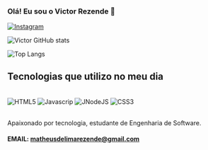 ### Olá! Eu sou o Victor Rezende 👋


[![Instagram](https://img.shields.io/badge/Instagram-E4405F?style=for-the-badge&logo=instagram&logoColor=white)](https://www.instagram.com/vxctor_matheus)

![Victor GitHub stats](https://github-readme-stats.vercel.app/api?username=Vxctorrezende&show_icons=true&theme=dracula)

![Top Langs](https://github-readme-stats.vercel.app/api/top-langs/?username=Vxctorrezende&langs_count=8)

## Tecnologias que utilizo no meu dia 

<div style="display: inline_block"><br/>
    <img align="center" alt="HTML5" src="https://img.shields.io/badge/HTML5-E34F26?style=for-the-badge&logo=html5&logoColor=white"/>
    <img align="center" alt="Javascrip" src="https://img.shields.io/badge/JavaScript-323330?style=for-the-badge&logo=javascript&logoColor=F7DF1E"/>
    <img align="center" alt="JNodeJS" src="https://img.shields.io/badge/Node.js-43853D?style=for-the-badge&logo=node.js&logoColor=white"/>
    <img align="center" alt="CSS3" src="https://img.shields.io/badge/CSS3-1572B6?style=for-the-badge&logo=css3&logoColor=white"/>
</div><br/>

Apaixonado por tecnologia, estudante de Engenharia de Software.

#### EMAIL: matheusdelimarezende@gmail.com
